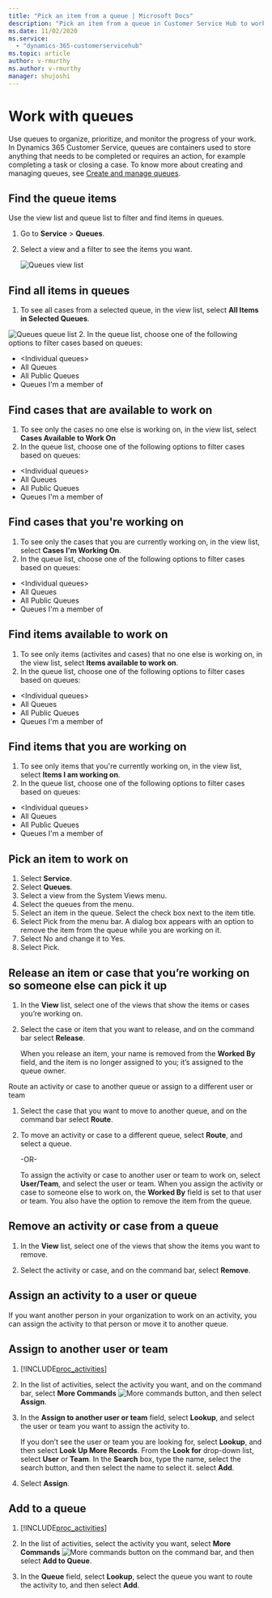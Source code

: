 ```yaml
---
title: "Pick an item from a queue | Microsoft Docs"
description: "Pick an item from a queue in Customer Service Hub to work on it."
ms.date: 11/02/2020
ms.service:
  - "dynamics-365-customerservicehub"
ms.topic: article
author: v-rmurthy
ms.author: v-rmurthy
manager: shujoshi
---
```


# Work with queues
Use queues to organize, prioritize, and monitor the progress of your work. In Dynamics 365 Customer Service, queues are containers used to store anything that needs to be completed or requires an action, for example completing a task or closing a case. To know more about creating and managing queues, see [Create and manage queues](set-up-queues-manage-activities-cases.md).


## Find the queue items
Use the view list and queue list to filter and find items in queues.

1. Go to **Service** > **Queues**.
2. Select a view and a filter to see the items you want.

   ![Queues view list](media/queues_view_list.png "Customer Service Hub Queues View List") 

## Find all items in queues

1. To see all cases from a selected queue, in the view list, select **All Items in Selected Queues**.

  ![Queues queue list](media/queues_queue_list.png "Customer Service Hub Queues Queue List")
2. In the queue list, choose one of the following options to filter cases based on queues:
- \<Individual queues>
- All Queues
- All Public Queues
- Queues I'm a member of

## Find cases that are available to work on

1. To see only the cases no one else is working on, in the view list, select **Cases Available to Work On**
2. In the queue list, choose one of the following options to filter cases based on queues:
- \<Individual queues>
- All Queues
- All Public Queues
- Queues I'm a member of

## Find cases that you're working on

1. To see only the cases that you are currently working on, in the view list, select **Cases I'm Working On**.
2. In the queue list, choose one of the following options to filter cases based on queues:
- \<Individual queues>
- All Queues
- All Public Queues
- Queues I'm a member of

## Find items available to work on

1. To see only items (activites and cases) that no one else is working on, in the view list, select **Items available to work on**.
2. In the queue list, choose one of the following options to filter cases based on queues:
- \<Individual queues>
- All Queues
- All Public Queues
- Queues I'm a member of

## Find items that you are working on

1. To see only items that you're currently working on, in the view list, select **Items I am working on**.
2. In the queue list, choose one of the following options to filter cases based on queues:
- \<Individual queues>
- All Queues
- All Public Queues
- Queues I'm a member of

## Pick an item to work on

1. Select **Service**.
2. Select **Queues**.
3. Select a view from the System Views menu.
4. Select the queues from the menu.
5. Select an item in the queue. Select the check box next to the item title.
6. Select Pick from the menu bar. A dialog box appears with an option to remove the
   item from the queue while you are working on it.
7. Select No and change it to Yes.
8. Select Pick.

## Release an item or case that you’re working on so someone else can pick it up  
  
1. In the **View** list, select one of the views that show the items or cases you’re working on.  
  
2. Select the case or item that you want to release, and on the command bar select **Release**.  
  
   When you release an item, your name is removed from the **Worked By** field, and the item is no longer assigned to you; it’s assigned to the queue owner.

Route an activity or case to another queue or assign to a different user or team  
  
1. Select the case that you want to move to another queue, and on the command bar select **Route**.  
  
2. To move an activity or case to a different queue, select **Route**, and select a queue.  

    -OR-

    To assign the activity or case to another user or team to work on, select **User/Team**, and select the user or team. When you assign the activity or case to someone else to work on, the **Worked By** field is set to that user or team. You also have the option to remove the item from the queue.

## Remove an activity or case from a queue  
  
1.  In the **View** list, select one of the views that show the items you want to remove.  
  
2.  Select the activity or case, and on the command bar, select **Remove**.
 
## Assign an activity to a user or queue

If you want another person in your organization to work on an activity, you can assign the activity to that person or move it to another queue.  
  
## Assign to another user or team  
  
1. [!INCLUDE[proc_activities](../includes/proc-activities.md)]  
  
2. In the list of activities, select the activity you want, and on the command bar, select **More Commands** ![More commands button](../customer-service/media/crm-ua-not-available.gif "More commands button"), and then select **Assign**.    
  
3. In the **Assign to another user or team** field, select **Lookup**, and select the user or team you want to assign the activity to.  
  
    If you don’t see the user or team you are looking for, select **Lookup**, and then select **Look Up More Records**. From the **Look for** drop-down list, select **User** or **Team**. In the **Search** box, type the name, select the search button, and then select the name to select it. select **Add**.  
  
4. Select **Assign**.  
  
## Add to a queue  
  
1. [!INCLUDE[proc_activities](../includes/proc-activities.md)]  
  
2. In the list of activities, select the activity you want, select **More Commands** ![More commands button](../customer-service/media/crm-ua-not-available.gif "More commands button") on the command bar, and then select **Add to Queue**.
  
3. In the **Queue** field, select **Lookup**, select the queue you want to route the activity to, and then select **Add**.

 

